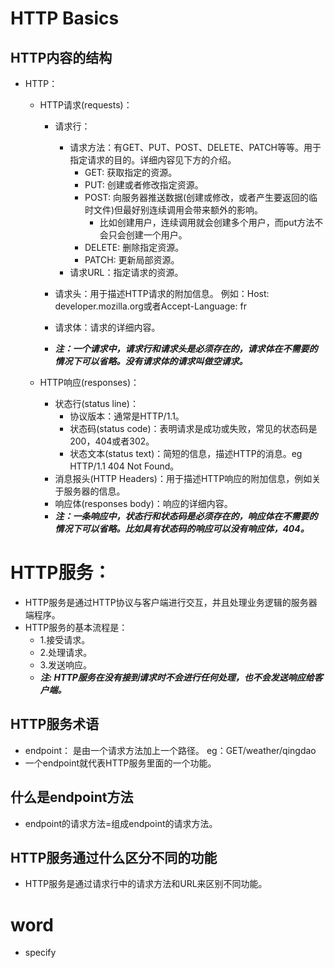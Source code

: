 # HTTP Basics
## HTTP内容的结构

* HTTP：
  * HTTP请求(requests)：
    * 请求行：    
      * 请求方法：有GET、PUT、POST、DELETE、PATCH等等。用于指定请求的目的。详细内容见下方的介绍。
        * GET: 获取指定的资源。
        * PUT: 创建或者修改指定资源。
        * POST: 向服务器推送数据(创建或修改，或者产生要返回的临时文件)但最好别连续调用会带来额外的影响。
          * 比如创建用户，连续调用就会创建多个用户，而put方法不会只会创建一个用户。
        * DELETE: 删除指定资源。
        * PATCH: 更新局部资源。
      * 请求URL：指定请求的资源。  
        
    * 请求头：用于描述HTTP请求的附加信息。 例如：Host: developer.mozilla.org或者Accept-Language: fr
    * 请求体：请求的详细内容。
    * ***注：一个请求中，请求行和请求头是必须存在的，请求体在不需要的情况下可以省略。没有请求体的请求叫做空请求。***

  * HTTP响应(responses)：
    * 状态行(status line)：
      * 协议版本：通常是HTTP/1.1。
      * 状态码(status code)：表明请求是成功或失败，常见的状态码是200，404或者302。
      * 状态文本(status text)：简短的信息，描述HTTP的消息。eg HTTP/1.1 404 Not Found。
    * 消息报头(HTTP Headers)：用于描述HTTP响应的附加信息，例如关于服务器的信息。
    * 响应体(responses body)：响应的详细内容。
    * ***注：一条响应中，状态行和状态码是必须存在的，响应体在不需要的情况下可以省略。比如具有状态码的响应可以没有响应体，404。***

 
# HTTP服务：

* HTTP服务是通过HTTP协议与客户端进行交互，并且处理业务逻辑的服务器端程序。
* HTTP服务的基本流程是：
  * 1.接受请求。
  * 2.处理请求。
  * 3.发送响应。
  * ***注: HTTP服务在没有接到请求时不会进行任何处理，也不会发送响应给客户端。***

## HTTP服务术语
* endpoint： 是由一个请求方法加上一个路径。 eg：GET/weather/qingdao
* 一个endpoint就代表HTTP服务里面的一个功能。

## 什么是endpoint方法
  * endpoint的请求方法=组成endpoint的请求方法。

## HTTP服务通过什么区分不同的功能
  * HTTP服务是通过请求行中的请求方法和URL来区别不同功能。
  


# word
* specify    